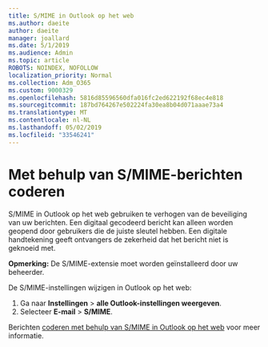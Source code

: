 ```yaml
---
title: S/MIME in Outlook op het web
ms.author: daeite
author: daeite
manager: joallard
ms.date: 5/1/2019
ms.audience: Admin
ms.topic: article
ROBOTS: NOINDEX, NOFOLLOW
localization_priority: Normal
ms.collection: Adm_O365
ms.custom: 9000329
ms.openlocfilehash: 5816d85596560dfa016fc2ed622192f68ec4e818
ms.sourcegitcommit: 187bd764267e502224fa30ea8b04d071aaae73a4
ms.translationtype: MT
ms.contentlocale: nl-NL
ms.lasthandoff: 05/02/2019
ms.locfileid: "33546241"
---
```

# <a name="encrypt-messages-using-smime"></a>Met behulp van S/MIME-berichten coderen

S/MIME in Outlook op het web gebruiken te verhogen van de beveiliging van uw berichten. Een digitaal gecodeerd bericht kan alleen worden geopend door gebruikers die de juiste sleutel hebben. Een digitale handtekening geeft ontvangers de zekerheid dat het bericht niet is geknoeid met.

**Opmerking:** De S/MIME-extensie moet worden geïnstalleerd door uw beheerder.

De S/MIME-instellingen wijzigen in Outlook op het web:

1. Ga naar **Instellingen** > **alle Outlook-instellingen weergeven**.
2. Selecteer **E-mail** > **S/MIME**.

Berichten [coderen met behulp van S/MIME in Outlook op het web](https://support.office.com/article/878c79fc-7088-4b39-966f-14512658f480) voor meer informatie.